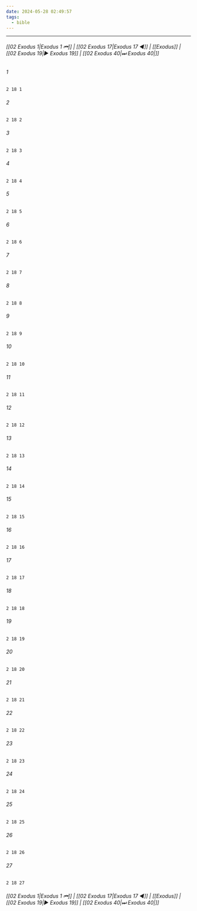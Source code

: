 ```yaml
---
date: 2024-05-28 02:49:57
tags:
  - bible
---
```

___

###### [[02 Exodus 1|Exodus 1 ⏮]] | [[02 Exodus 17|Exodus 17 ◀]] | [[Exodus]] | [[02 Exodus 19|▶ Exodus 19]] | [[02 Exodus 40|⏭ Exodus 40|]]

###### 1
``` verse
2 18 1 
```
###### 2
``` verse
2 18 2 
```
###### 3
``` verse
2 18 3 
```
###### 4
``` verse
2 18 4 
```
###### 5
``` verse
2 18 5 
```
###### 6
``` verse
2 18 6 
```
###### 7
``` verse
2 18 7 
```
###### 8
``` verse
2 18 8 
```
###### 9
``` verse
2 18 9 
```
###### 10
``` verse
2 18 10 
```
###### 11
``` verse
2 18 11 
```
###### 12
``` verse
2 18 12 
```
###### 13
``` verse
2 18 13 
```
###### 14
``` verse
2 18 14 
```
###### 15
``` verse
2 18 15 
```
###### 16
``` verse
2 18 16 
```
###### 17
``` verse
2 18 17 
```
###### 18
``` verse
2 18 18 
```
###### 19
``` verse
2 18 19 
```
###### 20
``` verse
2 18 20 
```
###### 21
``` verse
2 18 21 
```
###### 22
``` verse
2 18 22 
```
###### 23
``` verse
2 18 23 
```
###### 24
``` verse
2 18 24 
```
###### 25
``` verse
2 18 25 
```
###### 26
``` verse
2 18 26 
```
###### 27
``` verse
2 18 27 
```

###### [[02 Exodus 1|Exodus 1 ⏮]] | [[02 Exodus 17|Exodus 17 ◀]] | [[Exodus]] | [[02 Exodus 19|▶ Exodus 19]] | [[02 Exodus 40|⏭ Exodus 40|]]

